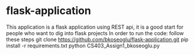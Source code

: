 # flask-application

This application is a flask application using REST api, it is a good start for people who want to dig into flask projects
In order to run the code: follow these steps
git clone https://github.com/bkoseoglu/flask-application.git
pip install -r requirements.txt
python  CS403_Assign1_bkoseoglu.py

